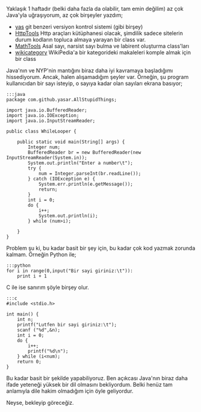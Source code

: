 <!--
.. date: 2013-08-14 03:13:20
.. slug: java-izlenimleri-2
.. title: Java izlenimleri 2
.. description: 1-2 haftalık java deneyimimden sonra, java'nın biraz fazla yorucu olduğuna karar verdim. Üstelik, bir c performansı da sağlamıyor. Ancak, yanlış yapma riskiniz bir hayli düşük bu dilde.
-->


Yaklaşık 1 haftadır (belki daha fazla da olabilir, tam emin değilim) az
çok Java'yla uğraşıyorum, az çok birşeyler yazdım;

-   [yas][] git benzeri versiyon kontrol sistemi (gibi birşey)
-   [HttpTools][] Http araçları kütüphanesi olacak, şimdilik sadece
    sitelerin durum kodların topluca almaya yarayan bir class var.
-   [MathTools][] Asal sayı, narsist sayı bulma ve labirent oluşturma
    class'ları
-   [wikicategory][] WikiPedia'a bir kategorideki makaleleri komple
    almak için bir class 

Java'nın ve NYP'nin mantığını biraz daha iyi kavramaya başladığımı
hissediyorum. Ancak, halen alışamadığım şeyler var. <!-- TEASER_END -->Örneğin, şu program
kullanıcıdan bir sayı isteyip, o sayıya kadar olan sayıları ekrana
basıyor; <!-- TEASER_END -->

	:::java
	package com.github.yasar.AllStupidThings;

	import java.io.BufferedReader;
	import java.io.IOException;
	import java.io.InputStreamReader;

	public class WhileLooper {

		public static void main(String[] args) {
			Integer num;
			BufferedReader br = new BufferedReader(new InputStreamReader(System.in));
			System.out.println("Enter a number\t");
			try {
				num = Integer.parseInt(br.readLine());
			} catch (IOException e) {
				System.err.println(e.getMessage());
				return;
			}
			int i = 0;
			do {
				i++;
				System.out.println(i);
			} while (num>i);

		}
	}

Problem şu ki, bu kadar basit bir şey için, bu kadar çok kod yazmak
zorunda kalmam. Örneğin Python ile;

	:::python
	for i in range(0,input("Bir sayi giriniz:\t")):
		print i + 1

C ile ise sanırım şöyle birşey olur.
	
	:::c
	#include <stdio.h>

	int main() {
		int n;
		printf("Lutfen bir sayi giriniz:\t");
		scanf ("%d",&n);
		int i = 0;
		do {
			i++;
			printf("%d\n");
		} while (i<num);
		return 0;
	}

Bu kadar basit bir şekilde yapabiliyoruz. Ben açıkcası Java'nın biraz
daha ifade yeteneği yüksek bir dil olmasını bekliyordum. Belki henüz tam
anlamıyla dile hakim olmadığım için öyle geliyordur. 

Neyse, bekleyip göreceğiz.

  [yas]: https://github.com/yasar11732/yas
  [HttpTools]: https://github.com/yasar11732/HttpTools
  [MathTools]: https://github.com/yasar11732/MathTools
  [wikicategory]: https://github.com/yasar11732/wikicategory